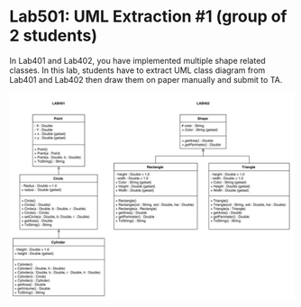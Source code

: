 ﻿# Lab501: UML Extraction #1 (group of 2 students)

In Lab401 and Lab402, you have implemented multiple shape related classes.
In this lab, students have to extract UML class diagram from Lab401 and Lab402 
then draw them on paper manually and submit to TA.

![570610559](https://raw.githubusercontent.com/cpe200-158-sec1-0559/week-5/master/week5/Lab501/Capture.JPG)
